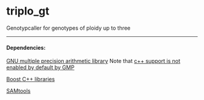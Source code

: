 triplo_gt
=========

Genotypcaller for genotypes of ploidy up to three


---

#### Dependencies:

[GNU multiple precision arithmetic library](https://gmplib.org/)  Note that [c++ support is not enabled by default by GMP](http://stackoverflow.com/a/22803223)


[Boost C++ libraries](http://www.boost.org/)

[SAMtools](http://samtools.sourceforge.net/)


